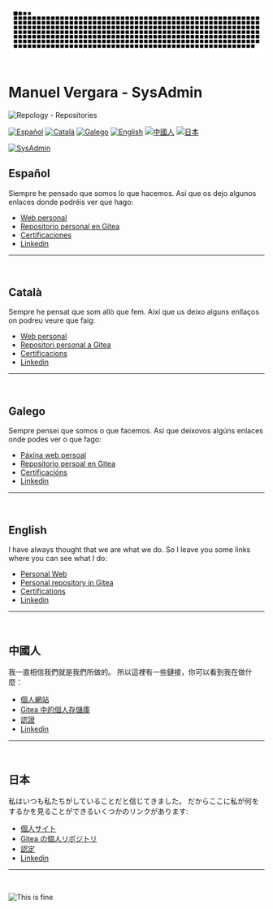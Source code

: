 ![](https://github.com/Platane/snk/raw/output/github-contribution-grid-snake.svg)

# Manuel Vergara - SysAdmin
![Repology - Repositories](https://img.shields.io/repology/repositories/manuelver?style=for-the-badge)

[![Español](https://img.shields.io/badge/Enlaces-Espa%C3%B1ol-yellow)](#español)
[![Català](https://img.shields.io/badge/Enlla%C3%A7os-Catal%C3%A0-red)](#català)
[![Galego](https://img.shields.io/badge/Enlaces-Galego-9cf)](#galego)
[![English](https://img.shields.io/badge/Links-English-orange)](#english)
[![中國人](https://img.shields.io/badge/%E9%8F%88%E6%8E%A5-%E4%B8%AD%E5%9C%8B%E4%BA%BA-green)](#中國人)
[![日本](https://img.shields.io/badge/%E3%83%AA%E3%83%B3%E3%82%AF-%E6%97%A5%E6%9C%AC-blueviolet)](#日本)


[![SysAdmin](https://vergaracarmona.es/wp-content/uploads/2022/05/Icono-3.png)](https://vergaracarmona.es)

## Español 

Siempre he pensado que somos lo que hacemos. Así que os dejo algunos enlaces donde podréis ver que hago: 

- [Web personal](https://vergaracarmona.es)
- [Repositorio personal en Gitea](https://gitea.vergaracarmona.es/manuelver)
- [Certificaciones](https://vergaracarmona.es/certificaciones)
- [Linkedin](https://www.linkedin.com/in/manu-vergara)

---
<br>

## Català

Sempre he pensat que som allò que fem. Així que us deixo alguns enllaços on podreu veure que faig:

- [Web personal](https://vergaracarmona.es)
- [Repositori personal a Gitea](https://gitea.vergaracarmona.es/manuelver)
- [Certificacions](https://vergaracarmona.es/certificacions)
- [Linkedin](https://www.linkedin.com/in/manu-vergara)

---
<br>

## Galego

Sempre pensei que somos o que facemos. Así que deixovos algúns enlaces onde podes ver o que fago:

- [Páxina web persoal](https://vergaracarmona.es)
- [Repositorio persoal en Gitea](https://gitea.vergaracarmona.es/manuelver)
- [Certificacións](https://vergaracarmona.es/certifications)
- [Linkedin](https://www.linkedin.com/in/manu-vergara)

---
<br>

## English

I have always thought that we are what we do. So I leave you some links where you can see what I do: 

- [Personal Web](https://vergaracarmona.es)
- [Personal repository in Gitea](https://gitea.vergaracarmona.es/manuelver)
- [Certifications](https://vergaracarmona.es/certificaciones)
- [Linkedin](https://www.linkedin.com/in/manu-vergara)

---
<br>

## 中國人

我一直相信我們就是我們所做的。 所以這裡有一些鏈接，你可以看到我在做什麼：

- [個人網站](https://vergaracarmona.es)
- [Gitea 中的個人存儲庫](https://gitea.vergaracarmona.es/manuelver)
- [認證](https://vergaracarmona.es/certifications)
- [Linkedin](https://www.linkedin.com/in/manu-vergara)

---
<br>

## 日本

私はいつも私たちがしていることだと信じてきました。 だからここに私が何をするかを見ることができるいくつかのリンクがあります:

- [個人サイト](https://vergaracarmona.es)
- [Gitea の個人リポジトリ](https://gitea.vergaracarmona.es/manuelver)
- [認定](https://vergaracarmona.es/certifications)
- [Linkedin](https://www.linkedin.com/in/manu-vergara)

---
<br>

![This is fine](https://media.giphy.com/media/NTur7XlVDUdqM/giphy.gif)
